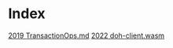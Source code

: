 # Index

[2019 TransactionOps.md](2019/TransactionOps)
[2022 doh-client.wasm](2022/doh-client.wasm)
